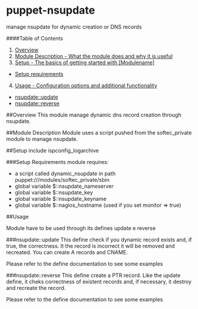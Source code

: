 puppet-nsupdate
===============

manage nsupdate for dynamic creation or DNS records

####Table of Contents

1. [Overview](#overview)
2. [Module Description - What the module does and why it is useful](#module-description)
3. [Setup - The basics of getting started with [Modulename]](#setup)
 * [Setup requirements](#setup-requirements)
4. [Usage - Configuration options and additional functionality](#usage)
 * [nsupdate::update](#nsupdateupdate)
 * [nsupdate::reverse](#nsupdatereverse)

##Overview
This module manage dynamic dns record creation through nsupdate.

##Module Description
Module uses a script pushed from the softec\_private module to manage nsupdate.

##Setup
    include ispconfig_logarchive

###Setup Requirements
module requires:
 * a script called dynamic\_nsupdate in path puppet:///modules/softec\_private/sbin
 * global variable $::nsupdate\_nameserver
 * global variable $::nsupdate\_key
 * global variable $::nsupdate\_keyname
 * global variable $::nagios\_hostname (used if you set monitor => true)


##Usage

Module have to be used through its defines update e reverse

###nsupdate::update
This define check if you dynamic record exists and, if true, the correctness. It the record is incorrect it will be removed and recreated. You can create A records and CNAME.

Please refer to the define documentation to see some examples

###nsupdate::reverse
This define create a PTR record. Like the update define, it cheks correctness of existent records and, if necessary, it destroy and recreate the record.

Please refer to the define documentation to see some examples
